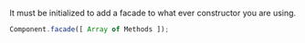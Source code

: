 It must be initialized to add a facade to what ever constructor you are using.

```javascript
Component.facade([ Array of Methods ]);
```